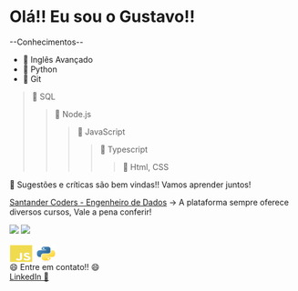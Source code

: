 <div>
<h1>Olá!! Eu sou o Gustavo!!</h1>
 
 --Conhecimentos--

* 🌱 Inglês Avançado
* 🌱 Python
* 🌱 Git

> 🌱 SQL 
>> 🌱 Node.js
>>> 🌱 JavaScript
>>>> 🌱 Typescript
>>>>> 🌱 Html, CSS

🤔 Sugestões e críticas são bem vindas!! Vamos aprender juntos! <br/>

 [Santander Coders - Engenheiro de Dados](https://letscode.com.br/processos-seletivos/santander-coders "Cronograma||Realização pela plataforma Let's Code") -> A plataforma sempre oferece diversos cursos, Vale a pena conferir!

</div>
 <div>
  <img height="166em" src="https://github-readme-stats.vercel.app/api?username=GustavoH-Santos&show_icons=true&theme=dark&include_all_commits=true&count_private=true"/>
  
 <img height="166em" src="https://github-readme-stats.vercel.app/api/top-langs/?username=GustavoH-Santos&layout=compact&langs_count=7&theme=dark"/>
  </div>
  
  <div style="display: inline"><br>
  <img align="center" alt="Rafa-Js" height="30" width="40" src="https://raw.githubusercontent.com/devicons/devicon/master/icons/javascript/javascript-plain.svg">

  <img align="center" alt="Rafa-Python" height="30" width="40" src="https://raw.githubusercontent.com/devicons/devicon/master/icons/python/python-original.svg">
  </div> <br/>
😄 Entre em contato!! 😄 <br/>  
  <a href="https://www.linkedin.com/in/gustavo-santos-950948231/"> LinkedIn 🚀 </a> 
  
